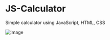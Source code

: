 # JS-Calculator
Simple calculator using JavaScript, HTML, CSS

![image](https://user-images.githubusercontent.com/66771301/173235303-3c2e0f6d-9a79-4009-a880-fd7105f5b1cd.png)

